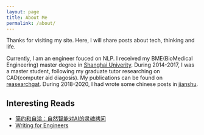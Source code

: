 ```yaml
---
layout: page
title: About Me
permalink: /about/
---
```



Thanks for visiting my site. Here, I will share posts about tech, thinking and life.

Currently, I am an engineer fouced on NLP. I received my BME(BioMedical Engineering) master degree in [Shanghai Univerity](https://www.shu.edu.cn/). During 2014-2017, I was a master student, following my graduate tutor researching on CAD(computer aid diagosis). My publications can be found on [reasearchgat](https://www.researchgate.net/profile/Jinjie-Wu-4). During 2018-2020, I had wrote some chinese posts in [jianshu](https://www.jianshu.com/u/eb9e1aabc629).

## Interesting Reads
- [简约和自洽：自然智能对AI的灵魂拷问](https://live.baidu.com/m/media/pclive/pchome/live.html?room_id=8108133356&source=h5pre)
- [Writing for Engineers](https://www.heinrichhartmann.com/posts/writing/)